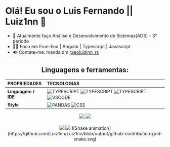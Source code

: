 <h1>Olá! Eu sou o Luis Fernando || Luiz1nn 🤪</h1>

- 🏫 Atualmente faço Análise e Desenvolvimento de Sistemas(ADS) - 3° periodo
- 👨‍🎓 Foco em Fron-End | Angular | Typescript | Javascript
- 🔊  Contate-me: manda dm [@eoluizinn_rs](https://www.instagram.com/eoluizinn_rs/")

<h2 align="center">Linguagens e ferramentas:</h2>
<div style="display: inline_block;" align="center">

|  **PROPRIEDADES** | **TECNOLOGIAS** |
| :---------        |     :---------  |
|**Linguagem / IDE** | <img align="center" alt="TYPESCRIPT" height="30" src="https://img.shields.io/badge/TypeScript-3178C6?logo=TypeScript&logoColor=FFF&style=flat-square"> <img align="center" alt="TYPESCRIPT" height="30" src="https://shields.io/badge/JavaScript-F7DF1E?logo=JavaScript&logoColor=000&style=flat-square"> <img align="center" alt="TYPESCRIPT" height="30" src="https://img.shields.io/badge/Angular-DD0031?style=for-the-badge&logo=angular&logoColor=white"> <img align="center" alt="VSCODE" height="30" src="https://img.shields.io/badge/VSCode-blue?&style=for-the-badge&logo=visual-studio&logoColor=white"> |
 | **Style** |  <img align="center" alt="PANDAS" height="30" src="https://img.shields.io/badge/bootstrap-cc0066?&style=for-the-badge&logo=bootstrap&logoColor=white"> <img align="center" alt="CSS" height="30" src="https://img.shields.io/badge/css-007ACC?style=for-the-badge&logo=css3&logoColor=white"> |

</div>
<div align="center">
  <a href="https://github.com/Luiz1nn">
  <img height="180em" src="https://github-readme-stats.vercel.app/api?username=Luiz1nn&show_icons=true&theme=dark&include_all_commits=true&count_private=true"/>
  <img height="180em" src="https://github-readme-stats.vercel.app/api/top-langs/?username=Luiz1nn&&layout=compact&hide=shell&theme=dark"/>
</div>
 <br>
<div  align="center">
  <a href="https://www.instagram.com/eoluizinn_rs?utm_medium=copy_link" target="_blank"><img src="https://img.shields.io/badge/-Instagram-%23E4405F?style=for-the-badge&logo=instagram&logoColor=white" target="_blank"></a>
  <a href="https://www.linkedin.com/in/luis-fernando-s-088b7011b" target="_blank"><img src="https://img.shields.io/badge/-LinkedIn-%230077B5?style=for-the-badge&logo=linkedin&logoColor=white" target="_blank"></a> 
  ![Snake animation](https://github.com/Luiz1nn/Luiz1nn/blob/output/github-contribution-grid-snake.svg)
</div>
